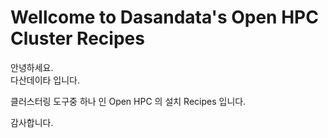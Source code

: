 # Wellcome to Dasandata's Open HPC Cluster Recipes
안녕하세요.  
다산데이타 입니다.  

클러스터링 도구중 하나 인 Open HPC 의 설치 Recipes 입니다.  

감사합니다.
